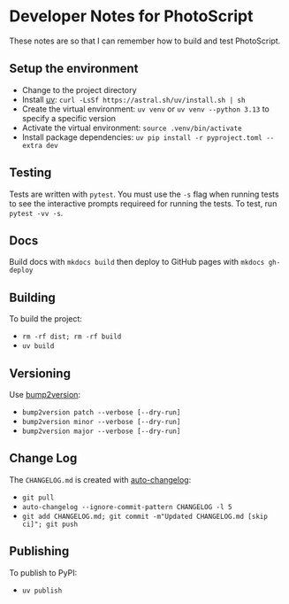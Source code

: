 # Developer Notes for PhotoScript

These notes are so that I can remember how to build and test PhotoScript.

## Setup the environment

- Change to the project directory
- Install [uv](https://github.com/astral-sh/uv): `curl -LsSf https://astral.sh/uv/install.sh | sh`
- Create the virtual environment: `uv venv` or `uv venv --python 3.13` to specify a specific version
- Activate the virtual environment: `source .venv/bin/activate`
- Install package dependencies: `uv pip install -r pyproject.toml --extra dev`

## Testing

Tests are written with `pytest`. You must use the `-s` flag when running tests to see the interactive prompts requireed for running the tests.
To test, run `pytest -vv -s`.

## Docs

Build docs with `mkdocs build` then deploy to GitHub pages with `mkdocs gh-deploy`


## Building

To build the project:

- `rm -rf dist; rm -rf build`
- `uv build`

## Versioning

Use [bump2version](https://github.com/c4urself/bump2version):

- `bump2version patch --verbose [--dry-run]`
- `bump2version minor --verbose [--dry-run]`
- `bump2version major --verbose [--dry-run]`

## Change Log

The `CHANGELOG.md` is created with [auto-changelog](https://github.com/cookpete/auto-changelog):

- `git pull`
- `auto-changelog --ignore-commit-pattern CHANGELOG -l 5`
- `git add CHANGELOG.md; git commit -m"Updated CHANGELOG.md [skip ci]"; git push`

## Publishing

To publish to PyPI:

- `uv publish`
